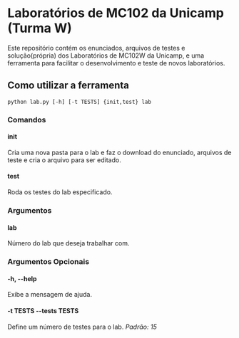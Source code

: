 # Laboratórios de MC102 da Unicamp (Turma W)

Este repositório contém os enunciados, arquivos de testes e solução(própria) dos Laboratórios de MC102W da Unicamp, e uma ferramenta para facilitar o desenvolvimento e teste de novos laboratórios.

## Como utilizar a ferramenta

`python lab.py [-h] [-t TESTS] {init,test} lab`

### Comandos

#### init

Cria uma nova pasta para o lab e faz o download do enunciado, arquivos de teste e cria o arquivo para ser editado.

#### test

Roda os testes do lab especificado.

### Argumentos

#### lab

Número do lab que deseja trabalhar com.

### Argumentos Opcionais

#### -h, --help

Exibe a mensagem de ajuda.

#### -t TESTS --tests TESTS

Define um número de testes para o lab. *Padrão: 15*